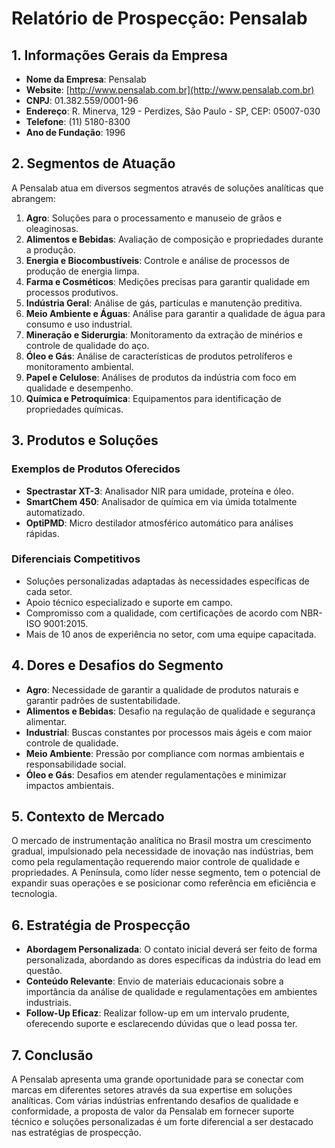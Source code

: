 # Relatório de Prospecção: Pensalab

## 1. Informações Gerais da Empresa
- **Nome da Empresa**: Pensalab
- **Website**: [http://www.pensalab.com.br](http://www.pensalab.com.br)
- **CNPJ**: 01.382.559/0001-96
- **Endereço**: R. Minerva, 129 - Perdizes, São Paulo - SP, CEP: 05007-030
- **Telefone**: (11) 5180-8300
- **Ano de Fundação**: 1996

## 2. Segmentos de Atuação
A Pensalab atua em diversos segmentos através de soluções analíticas que abrangem:
1. **Agro**: Soluções para o processamento e manuseio de grãos e oleaginosas.
2. **Alimentos e Bebidas**: Avaliação de composição e propriedades durante a produção.
3. **Energia e Biocombustíveis**: Controle e análise de processos de produção de energia limpa.
4. **Farma e Cosméticos**: Medições precisas para garantir qualidade em processos produtivos.
5. **Indústria Geral**: Análise de gás, partículas e manutenção preditiva.
6. **Meio Ambiente e Águas**: Análise para garantir a qualidade de água para consumo e uso industrial.
7. **Mineração e Siderurgia**: Monitoramento da extração de minérios e controle de qualidade do aço.
8. **Óleo e Gás**: Análise de características de produtos petrolíferos e monitoramento ambiental.
9. **Papel e Celulose**: Análises de produtos da indústria com foco em qualidade e desempenho.
10. **Química e Petroquímica**: Equipamentos para identificação de propriedades químicas.

## 3. Produtos e Soluções
### Exemplos de Produtos Oferecidos
- **Spectrastar XT-3**: Analisador NIR para umidade, proteína e óleo.
- **SmartChem 450**: Analisador de química em via úmida totalmente automatizado.
- **OptiPMD**: Micro destilador atmosférico automático para análises rápidas.

### Diferenciais Competitivos
- Soluções personalizadas adaptadas às necessidades específicas de cada setor.
- Apoio técnico especializado e suporte em campo.
- Compromisso com a qualidade, com certificações de acordo com NBR-ISO 9001:2015.
- Mais de 10 anos de experiência no setor, com uma equipe capacitada.

## 4. Dores e Desafios do Segmento
- **Agro**: Necessidade de garantir a qualidade de produtos naturais e garantir padrões de sustentabilidade.
- **Alimentos e Bebidas**: Desafio na regulação de qualidade e segurança alimentar.
- **Industrial**: Buscas constantes por processos mais ágeis e com maior controle de qualidade.
- **Meio Ambiente**: Pressão por compliance com normas ambientais e responsabilidade social.
- **Óleo e Gás**: Desafios em atender regulamentações e minimizar impactos ambientais.

## 5. Contexto de Mercado
O mercado de instrumentação analítica no Brasil mostra um crescimento gradual, impulsionado pela necessidade de inovação nas indústrias, bem como pela regulamentação requerendo maior controle de qualidade e propriedades. A Península, como líder nesse segmento, tem o potencial de expandir suas operações e se posicionar como referência em eficiência e tecnologia.

## 6. Estratégia de Prospecção
- **Abordagem Personalizada**: O contato inicial deverá ser feito de forma personalizada, abordando as dores específicas da indústria do lead em questão.
- **Conteúdo Relevante**: Envio de materiais educacionais sobre a importância da análise de qualidade e regulamentações em ambientes industriais.
- **Follow-Up Eficaz**: Realizar follow-up em um intervalo prudente, oferecendo suporte e esclarecendo dúvidas que o lead possa ter.

## 7. Conclusão
A Pensalab apresenta uma grande oportunidade para se conectar com marcas em diferentes setores através da sua expertise em soluções analíticas. Com várias indústrias enfrentando desafios de qualidade e conformidade, a proposta de valor da Pensalab em fornecer suporte técnico e soluções personalizadas é um forte diferencial a ser destacado nas estratégias de prospecção.